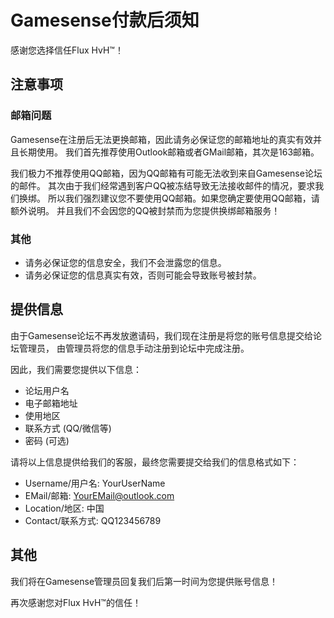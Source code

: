 # Gamesense付款后须知

感谢您选择信任Flux HvH™！

## 注意事项
### 邮箱问题
Gamesense在注册后无法更换邮箱，因此请务必保证您的邮箱地址的真实有效并且长期使用。
我们首先推荐使用Outlook邮箱或者GMail邮箱，其次是163邮箱。

我们极力不推荐使用QQ邮箱，因为QQ邮箱有可能无法收到来自Gamesense论坛的邮件。
其次由于我们经常遇到客户QQ被冻结导致无法接收邮件的情况，要求我们换绑。
所以我们强烈建议您不要使用QQ邮箱。如果您确定要使用QQ邮箱，请额外说明。
并且我们不会因您的QQ被封禁而为您提供换绑邮箱服务！

### 其他
- 请务必保证您的信息安全，我们不会泄露您的信息。
- 请务必保证您的信息真实有效，否则可能会导致账号被封禁。

## 提供信息
由于Gamesense论坛不再发放邀请码，我们现在注册是将您的账号信息提交给论坛管理员，
由管理员将您的信息手动注册到论坛中完成注册。

因此，我们需要您提供以下信息：

- 论坛用户名
- 电子邮箱地址
- 使用地区
- 联系方式 (QQ/微信等)
- 密码 (可选)

请将以上信息提供给我们的客服，最终您需要提交给我们的信息格式如下：
- Username/用户名: YourUserName
- EMail/邮箱: YourEMail@outlook.com
- Location/地区: 中国
- Contact/联系方式: QQ123456789

## 其他
我们将在Gamesense管理员回复我们后第一时间为您提供账号信息！

再次感谢您对Flux HvH™的信任！